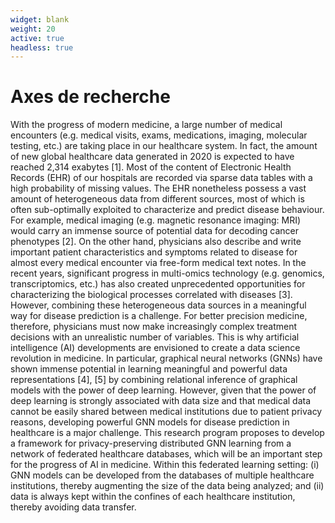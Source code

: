 ```yaml
---
widget: blank
weight: 20
active: true
headless: true
---
```


# Axes de recherche

With the progress of modern medicine, a large number of medical encounters (e.g. medical visits, exams,
medications, imaging, molecular testing, etc.) are taking place in our healthcare system. In fact, the
amount of new global healthcare data generated in 2020 is expected to have reached 2,314 exabytes [1].
Most of the content of Electronic Health Records (EHR) of our hospitals are recorded via sparse data
tables with a high probability of missing values. The EHR nonetheless possess a vast amount of
heterogeneous data from different sources, most of which is often sub-optimally exploited to characterize
and predict disease behaviour. For example, medical imaging (e.g. magnetic resonance imaging: MRI)
would carry an immense source of potential data for decoding cancer phenotypes [2]. On the other hand,
physicians also describe and write important patient characteristics and symptoms related to disease for
almost every medical encounter via free-form medical text notes. In the recent years, significant progress
in multi-omics technology (e.g. genomics, transcriptomics, etc.) has also created unprecedented
opportunities for characterizing the biological processes correlated with diseases [3]. However,
combining these heterogeneous data sources in a meaningful way for disease prediction is a challenge.
For better precision medicine, therefore, physicians must now make increasingly complex
treatment decisions with an unrealistic number of variables. This is why artificial intelligence (AI)
developments are envisioned to create a data science revolution in medicine. In particular, graphical
neural networks (GNNs) have shown immense potential in learning meaningful and powerful data
representations [4], [5] by combining relational inference of graphical models with the power of deep
learning. However, given that the power of deep learning is strongly associated with data size and that
medical data cannot be easily shared between medical institutions due to patient privacy reasons,
developing powerful GNN models for disease prediction in healthcare is a major challenge. This
research program proposes to develop a framework for privacy-preserving distributed GNN learning
from a network of federated healthcare databases, which will be an important step for the progress of
AI in medicine. Within this federated learning setting: (i) GNN models can be developed from the
databases of multiple healthcare institutions, thereby augmenting the size of the data being analyzed; and
(ii) data is always kept within the confines of each healthcare institution, thereby avoiding data transfer.
